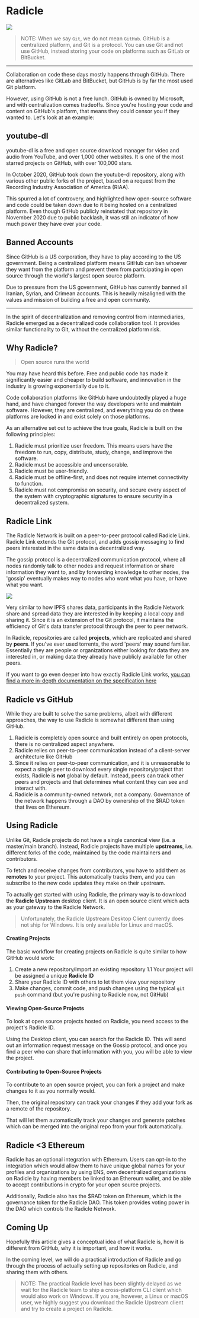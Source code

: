 
# Radicle

![](https://i.imgur.com/0tcXnVK.png)


> NOTE: When we say `Git`, we do not mean `GitHub`. GitHub is a centralized platform, and Git is a protocol. You can use Git and not use GitHub, instead storing your code on platforms such as GitLab or BitBucket.

---

Collaboration on code these days mostly happens through GitHub. There are alternatives like GitLab and BitBucket, but GitHub is by far the most used Git platform. 

However, using GitHub is not a free lunch. GitHub is owned by Microsoft, and with centralization comes tradeoffs. Since you're hosting your code and content on GitHub's platform, that means they could censor you if they wanted to. Let's look at an example:

## youtube-dl
youtube-dl is a free and open source download manager for video and audio from YouTube, and over 1,000 other websites. It is one of the most starred projects on GitHub, with over 100,000 stars.

In October 2020, GitHub took down the youtube-dl repository, along with various other public forks of the project, based on a request from the Recording Industry Association of America (RIAA). 

This spurred a lot of controvery, and highlighted how open-source software and code could be taken down due to it being hosted on a centralized platform. Even though GitHub publicly reinstated that repository in November 2020 due to public backlash, it was still an indicator of how much power they have over your code.

## Banned Accounts
Since GitHub is a US corporation, they have to play according to the US government. Being a centralized platform means GitHub can ban whoever they want from the platform and prevent them from participating in open source through the world's largest open source platform.

Due to pressure from the US government, GitHub has currently banned all Iranian, Syrian, and Crimean accounts. This is heavily misaligned with the values and mission of building a free and open community.

---

In the spirit of decentralization and removing control from intermediaries, Radicle emerged as a decentralized code collaboration tool. It provides similar functionality to Git, without the centralized platform risk.

## Why Radicle?
> Open source runs the world

You may have heard this before. Free and public code has made it significantly easier and cheaper to build software, and innovation in the industry is growing exponentially due to it. 

Code collaboration platforms like GitHub have undoubtedly played a huge hand, and have changed forever the way developers write and maintain software. However, they are centralized, and everything you do on these platforms are locked in and exist solely on those platforms. 

As an alternative set out to achieve the true goals, Radicle is built on the following principles:
1. Radicle must prioritize user freedom. This means users have the freedom to run, copy, distribute, study, change, and improve the software. 
2. Radicle must be accessible and uncensorable.
3. Radicle must be user-friendly.
4. Radicle must be offline-first, and does not require internet connectivity to function.
5. Radicle must not compromise on security, and secure every aspect of the system with cryptographic signatures to ensure security in a decentralized system.

## Radicle Link

The Radicle Network is built on a peer-to-peer protocol called Radicle Link. Radicle Link extends the Git protocol, and adds gossip messaging to find peers interested in the same data in a decentralized way. 

The gossip protocol is a decentralized communication protocol, where all nodes randomly talk to other nodes and request information or share information they want to, and by forwarding knowledge to other nodes, the 'gossip' eventually makes way to nodes who want what you have, or have what you want.

![](https://i.imgur.com/Il5mDZe.png)


Very similar to how IPFS shares data, participants in the Radicle Network share and spread data they are interested in by keeping a local copy and sharing it. Since it is an extension of the Git protocol, it maintains the efficiency of Git's data transfer protocol through the peer to peer network.

In Radicle, repositories are called **projects**, which are replicated and shared by **peers**. If you've ever used torrents, the word 'peers' may sound familiar. Essentially they are people or organizations either looking for data they are interested in, or making data they already have publicly available for other peers. 


If you want to go even deeper into how exactly Radicle Link works, [you can find a more in-depth documentation on the specification here](https://docs.radicle.xyz/docs/understanding-radicle/how-it-works)

## Radicle vs GitHub

While they are built to solve the same problems, albeit with different approaches, the way to use Radicle is somewhat different than using GitHub.

1. Radicle is completely open source and built entirely on open protocols, there is no centralized aspect anywhere. 
2. Radicle relies on peer-to-peer communication instead of a client-server architecture like GitHub
3. Since it relies on peer-to-peer communication, and it is unreasonable to expect a single peer to download every single repository/project that exists, Radicle is **not** global by default. Instead, peers can track other peers and projects and that determines what content they can see and interact with.
4. Radicle is a community-owned network, not a company. Governance of the network happens through a DAO by ownership of the $RAD token that lives on Ethereum.

## Using Radicle
Unlike Git, Radicle projects do not have a single canonical view (i.e. a master/main branch). Instead, Radicle projects have multiple **upstreams**, i.e. different forks of the code, maintained by the code maintainers and contributors.

To fetch and receive changes from contributors, you have to add them as **remotes** to your project. This automatically tracks them, and you can subscribe to the new code updates they make on their upstream.

To actually get started with using Radicle, the primary way is to download the **Radicle Upstream** desktop client. It is an open source client which acts as your gateway to the Radicle Network.

> Unfortunately, the Radicle Upstream Desktop Client currently does not ship for Windows. It is only available for Linux and macOS.


#### Creating Projects
The basic workflow for creating projects on Radicle is quite similar to how GitHub would work:

1. Create a new repository/Import an existing repository
    1.1 Your project will be assigned a unique **Radicle ID**
2. Share your Radicle ID with others to let them view your repository
3. Make changes, commit code, and push changes using the typical `git push` command (but you're pushing to Radicle now, not GitHub)

#### Viewing Open-Source Projects
To look at open source projects hosted on Radicle, you need access to the project's Radicle ID.

Using the Desktop client, you can search for the Radicle ID. This will send out an information request message on the Gossip protocol, and once you find a peer who can share that information with you, you will be able to view the project. 

#### Contributing to Open-Source Projects
To contribute to an open source project, you can fork a project and make changes to it as you normally would.

Then, the original repository can track your changes if they add your fork as a remote of the repository. 

That will let them automatically track your changes and generate patches which can be merged into the original repo from your fork automatically.

## Radicle <3 Ethereum

Radicle has an optional integration with Ethereum. Users can opt-in to the integration which would allow them to have unique global names for your profiles and organizations by using ENS, own decentralized organizations on Radicle by having members be linked to an Ethereum wallet, and be able to accept contributions in crypto for your open source projects.

Additionally, Radicle also has the $RAD token on Ethereum, which is the governance token for the Radicle DAO. This token provides voting power in the DAO which controls the Radicle Network.

## Coming Up
Hopefully this article gives a conceptual idea of what Radicle is, how it is different from GitHub, why it is important, and how it works.

In the coming level, we will do a practical introduction of Radicle and go through the process of actually setting up repositories on Radicle, and sharing them with others.

> NOTE: The practical Radicle level has been slightly delayed as we wait for the Radicle team to ship a cross-platform CLI client which would also work on Windows. If you are, however, a Linux or macOS user, we highly suggest you download the Radicle Upstream client and try to create a project on Radicle.
